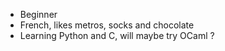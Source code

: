 - Beginner
- French, likes metros, socks and chocolate
- Learning Python and C, will maybe try OCaml ?

<!---
Metro-Lun/Metro-Lun is a ✨ special ✨ repository because its `README.md` (this file) appears on your GitHub profile.
You can click the Preview link to take a look at your changes.
--->

